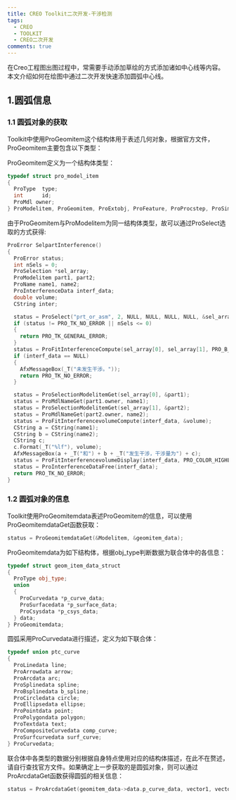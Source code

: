 ```yaml
---
title: CREO Toolkit二次开发-干涉检测
tags:
  - CREO
  - TOOLKIT
  - CREO二次开发
comments: true
---
```



在Creo工程图出图过程中，常需要手动添加草绘的方式添加诸如中心线等内容。本文介绍如何在绘图中通过二次开发快速添加圆弧中心线。

## 1.圆弧信息

### 1.1 圆弧对象的获取

Toolkit中使用ProGeomitem这个结构体用于表述几何对象，根据官方文件，ProGeomitem主要包含以下类型：


ProGeomitem定义为一个结构体类型：

```cpp
typedef struct pro_model_item
{
  ProType  type;
  int      id;
  ProMdl owner;
} ProModelitem, ProGeomitem, ProExtobj, ProFeature, ProProcstep, ProSimprep, ProExpldstate, ProLayer, ProDimension, ProDtlnote, ProDtlsyminst, ProGtol, ProCompdisp, ProDwgtable, ProNote, ProAnnotationElem, ProAnnotation, ProAnnotationPlane, ProSymbol, ProSurfFinish, ProMechItem, ProMaterialItem, ProCombstate, ProLayerstate;
```

由于ProGeomitem与ProModelitem为同一结构体类型，故可以通过ProSelect选取的方式获得:

```cpp
ProError SelpartInterference()
{
  ProError status;
  int nSels = 0;
  ProSelection *sel_array;
  ProModelitem part1, part2;
  ProName name1, name2;
  ProInterferenceData interf_data;
  double volume;
  CString inter;

  status = ProSelect("prt_or_asm", 2, NULL, NULL, NULL, NULL, &sel_array, &nSels);
  if (status != PRO_TK_NO_ERROR || nSels <= 0)
  {
    return PRO_TK_GENERAL_ERROR;
  }
  status = ProFitInterferenceCompute(sel_array[0], sel_array[1], PRO_B_FALSE, PRO_B_FALSE, &interf_data);
  if (interf_data == NULL)
  {
    AfxMessageBox(_T("未发生干涉。"));
    return PRO_TK_NO_ERROR;
  }

  status = ProSelectionModelitemGet(sel_array[0], &part1);
  status = ProMdlNameGet(part1.owner, name1);
  status = ProSelectionModelitemGet(sel_array[1], &part2);
  status = ProMdlNameGet(part2.owner, name2);
  status = ProFitInterferencevolumeCompute(interf_data, &volume);
  CString a = CString(name1);
  CString b = CString(name2);
  CString c;
  c.Format(_T("%lf"), volume);
  AfxMessageBox(a + _T("和") + b + _T("发生干涉，干涉量为") + c);
  status = ProFitInterferencevolumeDisplay(interf_data, PRO_COLOR_HIGHLITE);
  status = ProInterferenceDataFree(interf_data);
  return PRO_TK_NO_ERROR;
}
```

### 1.2 圆弧对象的信息

Toolkit使用ProGeomitemdata表述ProGeomitem的信息，可以使用ProGeomitemdataGet函数获取：

```cpp
status = ProGeomitemdataGet(&Modelitem, &geomitem_data);
```

ProGeomitemdata为如下结构体，根据obj_type判断数据为联合体中的各信息：

```cpp
typedef struct geom_item_data_struct
{
  ProType obj_type;
  union
  {
    ProCurvedata *p_curve_data;
    ProSurfacedata *p_surface_data;
    ProCsysdata *p_csys_data;
  } data;
} ProGeomitemdata;
```

圆弧采用ProCurvedata进行描述，定义为如下联合体：

```cpp
typedef union ptc_curve
{
  ProLinedata line;
  ProArrowdata arrow;
  ProArcdata arc;
  ProSplinedata spline;
  ProBsplinedata b_spline;
  ProCircledata circle;
  ProEllipsedata ellipse;
  ProPointdata point;
  ProPolygondata polygon;
  ProTextdata text;
  ProCompositeCurvedata comp_curve;
  ProSurfcurvedata surf_curve;
} ProCurvedata;
```

联合体中各类型的数据分别根据自身特点使用对应的结构体描述，在此不在赘述，请自行查找官方文件。如果确定上一步获取的是圆弧对象，则可以通过ProArcdataGet函数获得圆弧的相关信息：

```cpp
status = ProArcdataGet(geomitem_data->data.p_curve_data, vector1, vector2, centerinCsys, &p_start_angle, &p_end_angle, &p_radius);
```
